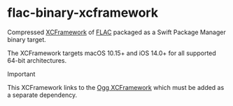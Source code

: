 # flac-binary-xcframework

Compressed [XCFramework](https://github.com/sbooth/AudioXCFrameworks/tree/main/flac) of [FLAC](https://github.com/xiph/flac) packaged as a Swift Package Manager binary target.

The XCFramework targets macOS 10.15+ and iOS 14.0+ for all supported 64-bit architectures.

>[!IMPORTANT]
>This XCFramework links to the [Ogg XCFramework](https://github.com/sbooth/ogg-binary-xcframework) which must be added as a separate dependency.
